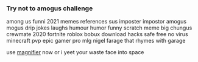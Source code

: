 ### Try not to amogus challenge

among us funni 2021 memes references sus imposter impostor amogus mogus drip jokes laughs humour humor funny scratch meme big chungus crewmate 2020 fortnite roblox bobux download hacks safe free no virus minecraft pvp epic gamer pro mlg nigel farage that rhymes with garage

use [magnifier](https://github.com/CluckCluckChicken/Magnifier) now or i yeet your waste face into space

<!--
**CluckCluckChicken/CluckCluckChicken** is a ✨ _special_ ✨ repository because its `README.md` (this file) appears on your GitHub profile.

Here are some ideas to get you started:

- 🔭 I’m currently working on ...
- 🌱 I’m currently learning ...
- 👯 I’m looking to collaborate on ...
- 🤔 I’m looking for help with ...
- 💬 Ask me about ...
- 📫 How to reach me: ...
- 😄 Pronouns: ...
- ⚡ Fun fact: ...
-->
